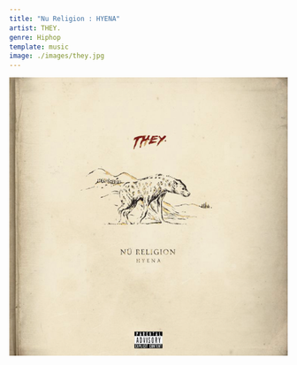 ```yaml
---
title: "Nu Religion : HYENA"
artist: THEY.
genre: Hiphop
template: music
image: ./images/they.jpg    
---
```


![image](./images/they.jpg)
